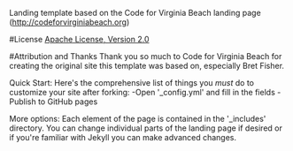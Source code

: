 Landing template based on the Code for Virginia Beach landing page (http://codeforvirginiabeach.org)

#License
[Apache License, Version 2.0](http://www.apache.org/licenses/LICENSE-2.0)

#Attribution and Thanks
Thank you so much to Code for Virginia Beach for creating the original site this template was based on, especially Bret Fisher.

Quick Start:
Here's the comprehensive list of things you *must* do to customize your site after forking:
-Open '_config.yml' and fill in the fields
-Publish to GitHub pages

More options:
Each element of the page is contained in the '_includes' directory.  You can change individual parts of the landing page if desired or if you're familiar with Jekyll you can make advanced changes.